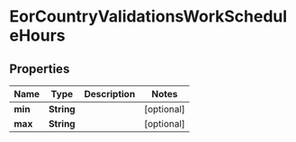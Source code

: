 

# EorCountryValidationsWorkScheduleHours


## Properties

| Name | Type | Description | Notes |
|------------ | ------------- | ------------- | -------------|
|**min** | **String** |  |  [optional] |
|**max** | **String** |  |  [optional] |



